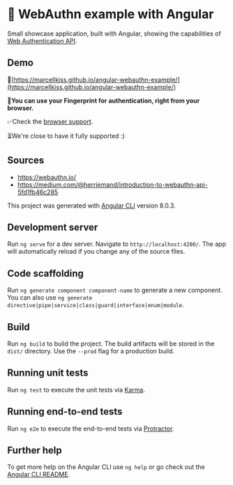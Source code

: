 # 🔐 WebAuthn example with Angular

Small showcase application, built with Angular, showing the capabilities of [Web Authentication API](https://developer.mozilla.org/en-US/docs/Web/API/Web_Authentication_API).

## Demo

🚀[https://marcellkiss.github.io/angular-webauthn-example/](https://marcellkiss.github.io/angular-webauthn-example/)

🤞**You can use your Fingerprint for authentication, right from your browser.**

✅Check the [browser support](https://caniuse.com/#search=web%20authentication).

⏳We're close to have it fully supported :)

## Sources

- https://webauthn.io/
- https://medium.com/@herrjemand/introduction-to-webauthn-api-5fd1fb46c285


This project was generated with [Angular CLI](https://github.com/angular/angular-cli) version 8.0.3.

## Development server

Run `ng serve` for a dev server. Navigate to `http://localhost:4200/`. The app will automatically reload if you change any of the source files.

## Code scaffolding

Run `ng generate component component-name` to generate a new component. You can also use `ng generate directive|pipe|service|class|guard|interface|enum|module`.

## Build

Run `ng build` to build the project. The build artifacts will be stored in the `dist/` directory. Use the `--prod` flag for a production build.

## Running unit tests

Run `ng test` to execute the unit tests via [Karma](https://karma-runner.github.io).

## Running end-to-end tests

Run `ng e2e` to execute the end-to-end tests via [Protractor](http://www.protractortest.org/).

## Further help

To get more help on the Angular CLI use `ng help` or go check out the [Angular CLI README](https://github.com/angular/angular-cli/blob/master/README.md).
